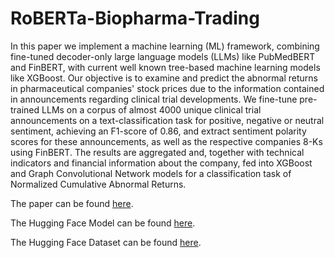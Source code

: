 # RoBERTa-Biopharma-Trading

In this paper we implement a machine learning (ML) framework, combining fine-tuned decoder-only large language models (LLMs) like PubMedBERT and FinBERT, with current well known tree-based machine learning models like XGBoost. Our objective is to examine and predict the abnormal returns in pharmaceutical companies' stock prices due to the information contained in announcements regarding clinical trial developments. We fine-tune pre-trained LLMs on a corpus of almost 4000 unique clinical trial announcements on a text-classification task for positive, negative or neutral sentiment, achieving an F1-score of 0.86, and extract sentiment polarity scores for these announcements, as well as the respective companies 8-Ks using FinBERT. The results are aggregated and, together with technical indicators and financial information about the company, fed into XGBoost and Graph Convolutional Network models for a classification task of Normalized Cumulative Abnormal Returns.


The paper can be found [here](./The-Clinical-Trial-Effect.pdf).

The Hugging Face Model can be found [here](https://huggingface.co/roymgabriel/BioPharma).

The Hugging Face Dataset can be found [here](https://huggingface.co/datasets/roymgabriel/BioPharma).
